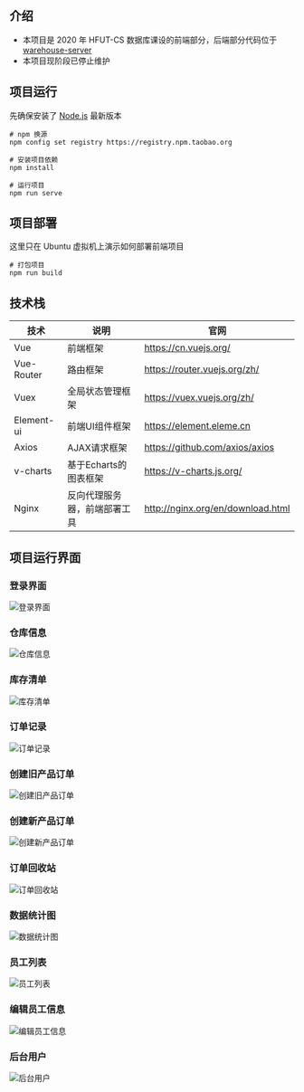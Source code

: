 ## 介绍
- 本项目是 2020 年 HFUT-CS 数据库课设的前端部分，后端部分代码位于[warehouse-server](https://github.com/hfut-xyc/warehouse-server)
- 本项目现阶段已停止维护
  
## 项目运行
先确保安装了 [Node.js](https://nodejs.org/en/) 最新版本
```
# npm 换源
npm config set registry https://registry.npm.taobao.org

# 安装项目依赖
npm install

# 运行项目
npm run serve
```

## 项目部署
这里只在 Ubuntu 虚拟机上演示如何部署前端项目
```
# 打包项目
npm run build
```
## 技术栈

| 技术       | 说明                         | 官网                              |
| ---------- | ---------------------------- | --------------------------------- |
| Vue        | 前端框架                     | https://cn.vuejs.org/             |
| Vue-Router | 路由框架                     | https://router.vuejs.org/zh/      |
| Vuex       | 全局状态管理框架             | https://vuex.vuejs.org/zh/        |
| Element-ui | 前端UI组件框架               | https://element.eleme.cn          |
| Axios      | AJAX请求框架                 | https://github.com/axios/axios    |
| v-charts   | 基于Echarts的图表框架        | https://v-charts.js.org/          |
| Nginx      | 反向代理服务器，前端部署工具 | http://nginx.org/en/download.html |

## 项目运行界面
### 登录界面
![登录界面](/screenshot/login.png)

### 仓库信息
![仓库信息](/screenshot/warehouse.png)

### 库存清单
![库存清单](/screenshot/inventory.png)

### 订单记录
![订单记录](/screenshot/order-list.png)

### 创建旧产品订单
![创建旧产品订单](/screenshot/order-add-old.png)

### 创建新产品订单
![创建新产品订单](/screenshot/order-add-new.png)

### 订单回收站
![订单回收站](/screenshot/order-dustbin.png)

### 数据统计图
![数据统计图](/screenshot/chart.png)

### 员工列表
![员工列表](/screenshot/employee.png)

### 编辑员工信息
![编辑员工信息](/screenshot/employee-edit.png)

### 后台用户
![后台用户](/screenshot/user.png)

